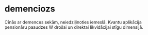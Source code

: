# demenciozs
Cīnās ar demences sekām, neiedziļinoties iemeslā. Kvantu aplikācija pensionāru paaudzes W drošai un direktai likvidācijai stīgu dimensijā.

